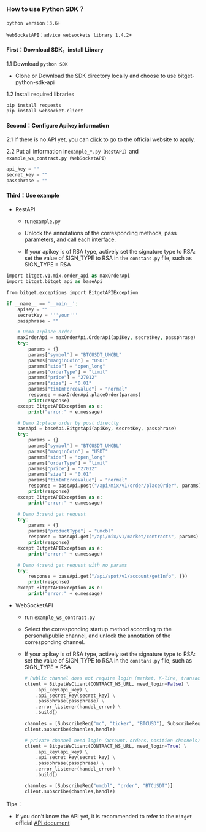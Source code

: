 ### How to use Python SDK？

`python version：3.6+`

`WebSocketAPI：advice websockets library 1.4.2+`

#### First：Download SDK，install Library

1.1 Download `python SDK`
* Clone or Download the SDK directory locally and choose to use bitget-python-sdk-api

1.2 Install required libraries
```python
pip install requests
pip install websocket-client
```

#### Second：Configure Apikey information

2.1 If there is no API yet, you can [click](https://www.bitget.com/zh-CN/account/newapi) to go to the official website to apply.

2.2 Put all information in`example_*.py（RestAPI）`and `example_ws_contract.py（WebSocketAPI）`
```python
api_key = ""
secret_key = ""
passphrase = ""
```
#### Third：Use example

* RestAPI

  * run`example.py`

  * Unlock the annotations of the corresponding methods, pass parameters, and call each interface.

  * If your apikey is of RSA type, actively set the signature type to RSA: set the value of SIGN_TYPE to RSA in the `constans.py` file, such as SIGN_TYPE = RSA
```php
import bitget.v1.mix.order_api as maxOrderApi
import bitget.bitget_api as baseApi

from bitget.exceptions import BitgetAPIException

if __name__ == '__main__':
    apiKey = ""
    secretKey = '''your'''
    passphrase = ""

    # Demo 1:place order
    maxOrderApi = maxOrderApi.OrderApi(apiKey, secretKey, passphrase)
    try:
        params = {}
        params["symbol"] = "BTCUSDT_UMCBL"
        params["marginCoin"] = "USDT"
        params["side"] = "open_long"
        params["orderType"] = "limit"
        params["price"] = "27012"
        params["size"] = "0.01"
        params["timInForceValue"] = "normal"
        response = maxOrderApi.placeOrder(params)
        print(response)
    except BitgetAPIException as e:
        print("error:" + e.message)

    # Demo 2:place order by post directly
    baseApi = baseApi.BitgetApi(apiKey, secretKey, passphrase)
    try:
        params = {}
        params["symbol"] = "BTCUSDT_UMCBL"
        params["marginCoin"] = "USDT"
        params["side"] = "open_long"
        params["orderType"] = "limit"
        params["price"] = "27012"
        params["size"] = "0.01"
        params["timInForceValue"] = "normal"
        response = baseApi.post("/api/mix/v1/order/placeOrder", params)
        print(response)
    except BitgetAPIException as e:
        print("error:" + e.message)

    # Demo 3:send get request
    try:
        params = {}
        params["productType"] = "umcbl"
        response = baseApi.get("/api/mix/v1/market/contracts", params)
        print(response)
    except BitgetAPIException as e:
        print("error:" + e.message)

    # Demo 4:send get request with no params
    try:
        response = baseApi.get("/api/spot/v1/account/getInfo", {})
        print(response)
    except BitgetAPIException as e:
        print("error:" + e.message)
```

* WebSocketAPI

  * run `example_ws_contract.py`

  * Select the corresponding startup method according to the personal/public channel, and unlock the annotation of the corresponding channel.

  * If your apikey is of RSA type, actively set the signature type to RSA: set the value of SIGN_TYPE to RSA in the `constans.py` file, such as SIGN_TYPE = RSA

    ```python
    # Public channel does not require login (market, K-line, transaction data, depth data, mark price and other channels)
    client = BitgetWsClient(CONTRACT_WS_URL, need_login=False) \
        .api_key(api_key) \
        .api_secret_key(secret_key) \
        .passphrase(passphrase) \
        .error_listener(handel_error) \
        .build()

    channles = [SubscribeReq("mc", "ticker", "BTCUSD"), SubscribeReq("SP", "candle1W", "BTCUSDT")]
    client.subscribe(channles,handle)
    
    # private channel need login（account，orders，position channels）
    client = BitgetWsClient(CONTRACT_WS_URL, need_login=True) \
        .api_key(api_key) \
        .api_secret_key(secret_key) \
        .passphrase(passphrase) \
        .error_listener(handel_error) \
        .build()

    channles = [SubscribeReq("umcbl", "order", "BTCUSDT")]
    client.subscribe(channles,handle)  
  
    ```

Tips：

* If you don’t know the API yet, it is recommended to refer to the `Bitget` official [API document](https://bitgetlimited.github.io/apidoc/zh/spot/)

